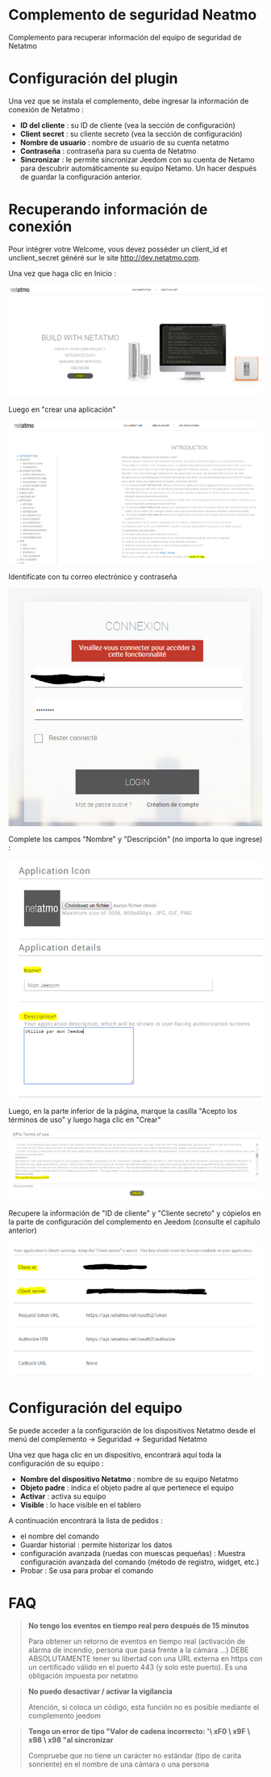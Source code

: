 # Complemento de seguridad Neatmo

Complemento para recuperar información del equipo de seguridad de Netatmo

# Configuración del plugin

Una vez que se instala el complemento, debe ingresar la información de conexión de Netatmo :

-   **ID del cliente** : su ID de cliente (vea la sección de configuración)
-   **Client secret** : su cliente secreto (vea la sección de configuración)
-   **Nombre de usuario** : nombre de usuario de su cuenta netatmo
-   **Contraseña** : contraseña para su cuenta de Netatmo
-   **Sincronizar** : le permite sincronizar Jeedom con su cuenta de Netamo para descubrir automáticamente su equipo Netamo. Un
    hacer después de guardar la configuración anterior.

# Recuperando información de conexión

Pour intégrer votre Welcome, vous devez posséder un client\_id et unclient\_secret généré sur le site <http://dev.netatmo.com>.

Una vez que haga clic en Inicio :

![netatmoWelcome10](../images/netatmoWelcome10.png)

Luego en "crear una aplicación"

![netatmoWelcome11](../images/netatmoWelcome11.png)

Identifícate con tu correo electrónico y contraseña

![netatmoWelcome12](../images/netatmoWelcome12.png)

Complete los campos "Nombre" y "Descripción" (no importa lo que ingrese) :

![netatmoWelcome13](../images/netatmoWelcome13.png)

Luego, en la parte inferior de la página, marque la casilla "Acepto los términos de uso" y luego haga clic en "Crear"

![netatmoWelcome14](../images/netatmoWelcome14.png)

Recupere la información de "ID de cliente" y "Cliente secreto" y cópielos en la parte de configuración del complemento en Jeedom (consulte el capítulo anterior)

![netatmoWelcome15](../images/netatmoWelcome15.png)

# Configuración del equipo

Se puede acceder a la configuración de los dispositivos Netatmo desde el menú del complemento -> Seguridad -> Seguridad Netatmo

Una vez que haga clic en un dispositivo, encontrará aquí toda la configuración de su equipo :

-   **Nombre del dispositivo Netatmo** : nombre de su equipo Netatmo
-   **Objeto padre** : indica el objeto padre al que pertenece el equipo
-   **Activar** : activa su equipo
-   **Visible** : lo hace visible en el tablero

A continuación encontrará la lista de pedidos :

-   el nombre del comando
-   Guardar historial : permite historizar los datos
-   configuración avanzada (ruedas con muescas pequeñas) : Muestra
    configuración avanzada del comando (método de registro, widget, etc.)
-   Probar : Se usa para probar el comando

# FAQ

>**No tengo los eventos en tiempo real pero después de 15 minutos**
>
>Para obtener un retorno de eventos en tiempo real (activación de alarma de incendio, persona que pasa frente a la cámara ...) DEBE ABSOLUTAMENTE tener su libertad con una URL externa en https con un certificado válido en el puerto 443 (y solo este puerto). Es una obligación impuesta por netatmo

>**No puedo desactivar / activar la vigilancia**
>
>Atención, si coloca un código, esta función no es posible mediante el complemento jeedom

>**Tengo un error de tipo "Valor de cadena incorrecto: '\ xF0 \ x9F \ x98 \ x98 "al sincronizar**
>
>Compruebe que no tiene un carácter no estándar (tipo de carita sonriente) en el nombre de una cámara o una persona

